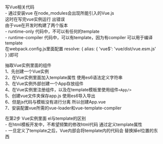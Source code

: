 #  

写Vue相关代码  
        - 通过安装vue 在node_modules会出现所能引入的Vue.js  
这时在写完vue实例运行 出错误  
由于vue在开发时构建了两个版本  
        - runtime-only 代码中，不可以有任何的template  
        - runtime-compiler 代码中，可以有template，因为有compiler 可以用于编译template  
在webpack.config.js里面配置
                resolve: {
                alias: {
                        'vue$': 'vue/dist/vue.esm.js'
                }
                }即可  

抽取Vue实例里面的组件  
        1、先创建一个Vue实例  
        2、在Vue实例里面加入template属性 使用es6语法定义字符串  
        3、在Vue实例外部创建一个App存放组件  
        4、在Vue实例里注册组件，以及在template模板里使用组件`<App/>`  
        5、创建vue文件夹保存app.js 使用es6导入导出  
        6、但是js代码与模板没有进行分离 所以创建App.vue  
        7、安装配置vue所需的vue-loader和vue-template-compiler  

在第2步 Vue实例里面 el与template的区别  
        - 在html模板开发中，不希望频繁的修改html代码
          通过定义template属性  
        - 一旦定义了template之后，Vue内部会将template内的代码会
          替换掉el位置的东西  
